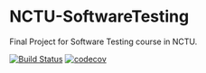 # NCTU-SoftwareTesting
Final Project for Software Testing course in NCTU.

[![Build Status](https://travis-ci.org/hsinyinfu/NCTU-SoftwareTesting.svg?branch=master)](https://travis-ci.org/hsinyinfu/NCTU-SoftwareTesting)
[![codecov](https://codecov.io/gh/hsinyinfu/NCTU-SoftwareTesting/branch/master/graph/badge.svg)](https://codecov.io/gh/hsinyinfu/NCTU-SoftwareTesting)
